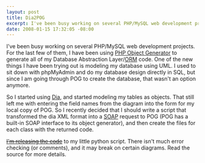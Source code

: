 ```yaml
---
layout: post
title: Dia2POG
excerpt: I've been busy working on several PHP/MySQL web development projects. For the last few of them, I have been using PHP Object Generator to generate all of my Database Abstraction Layer/ORM code. One of the new things I have been trying out is modeling my database using UML. I used to sit down with phpMyAdmin and do my database design directly in SQL, but since I am going through POG to create the database, that wasn't an option anymore.
date: 2008-01-15 17:32:05 -08:00
---
```


I've been busy working on several PHP/MySQL web development projects. For the last few of them, I have been using <a href="http://www.phpobjectgenerator.com/">PHP Object Generator</a> to generate all of my Database Abstraction Layer/<a href="http://en.wikipedia.org/wiki/Object-relational_mapping">ORM</a> code. One of the new things I have been trying out is modeling my database using UML. I used to sit down with phpMyAdmin and do my database design directly in SQL, but since I am going through POG to create the database, that wasn't an option anymore.

<!--more-->So I started using <a href="http://live.gnome.org/Dia">Dia</a>, and started modeling my tables as objects. That still left me with entering the field names from the diagram into the form for my local copy of POG. So I recently decided that I should write a script that transformed the dia XML format into a <a href="http://en.wikipedia.org/wiki/SOAP">SOAP</a> request to POG (POG has a built-in SOAP interface to its object generator), and then create the files for each class with the returned code.

<del><a href="#">I'm releasing the code</a></del> to my little python script. There isn't much error checking (or comments), and it may break on certain diagrams. Read the source for more details.
